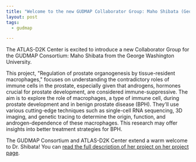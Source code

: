 ```yaml
---
title: "Welcome to the new GUDMAP Collaborator Group: Maho Shibata (George Washington University)"
layout: post
tags:
  - gudmap

---
```


The ATLAS-D2K Center is excited to introduce a new Collaborator Group for the GUDMAP Consortium: Maho Shibata from the George Washington University.

 This project, "Regulation of prostate organogenesis by tissue-resident macrophages," focuses on understanding the contradictory roles of immune cells in the prostate, especially given that androgens, hormones crucial for prostate development, are considered immune-suppressive. The aim is to explore the role of macrophages, a type of immune cell, during prostate development and in benign prostate disease (BPH). They'll use various cutting-edge techniques such as single-cell RNA sequencing, 3D imaging, and genetic tracing to determine the origin, function, and androgen-dependence of these macrophages. This research may offer insights into better treatment strategies for BPH.

 The GUDMAP Consortium and ATLAS-D2K Center extend a warm welcome to Dr. Shibata! You can [read the full description of her project on her project page](https://www.gudmap.org/projects/gudmap4/shibata-group/).
